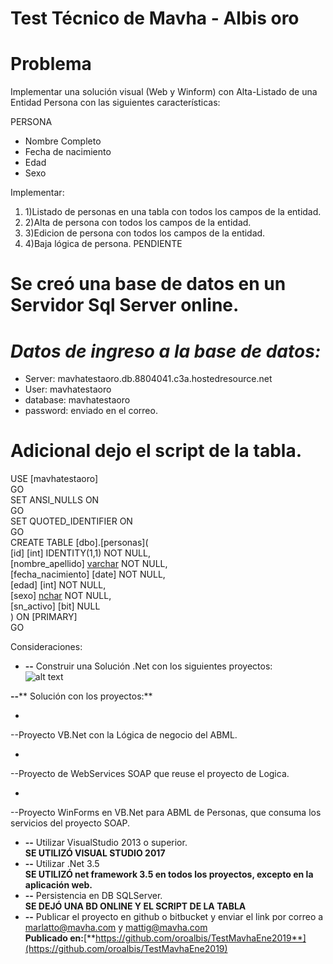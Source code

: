 # **Test Técnico de Mavha - Albis oro**

# **Problema**

Implementar una solución visual (Web y Winform) con Alta-Listado  de una Entidad Persona con las siguientes características:

PERSONA

- Nombre Completo
- Fecha de nacimiento
- Edad
- Sexo

Implementar:

1. 1)Listado de personas en una tabla con todos los campos de la entidad.
2. 2)Alta de persona con todos los campos de la entidad.
3. 3)Edicion de persona con todos los campos de la entidad.
4. 4)Baja lógica de persona. PENDIENTE

# Se creó una base de datos en un Servidor Sql Server online.

# _Datos de ingreso a la base de datos:_

- Server: mavhatestaoro.db.8804041.c3a.hostedresource.net 
- User: mavhatestaoro 
- database: mavhatestaoro 
- password: enviado en el correo.

# Adicional dejo el script de la tabla.

USE [mavhatestaoro]  
GO  
SET ANSI\_NULLS ON  
GO  
SET QUOTED\_IDENTIFIER ON  
GO  
CREATE TABLE [dbo].[personas](  
        [id] [int] IDENTITY(1,1) NOT NULL,  
        [nombre\_apellido] [varchar](50) NOT NULL,  
        [fecha\_nacimiento] [date] NOT NULL,  
        [edad] [int] NOT NULL,  
        [sexo] [nchar](1) NOT NULL,  
        [sn\_activo] [bit] NULL  
) ON [PRIMARY]  
GO  

Consideraciones:

- **--** Construir una Solución .Net con los siguientes proyectos:  
![alt text](https://github.com/oroalbis/TestMavhaEne2019/images/solucion.png)

**--**** Solución con los proyectos:**
 
  -
--Proyecto VB.Net con la Lógica de negocio del ABML.
 
  -
--Proyecto de WebServices SOAP que reuse el proyecto de Logica.
 
  -
--Proyecto WinForms en VB.Net para ABML de Personas, que consuma los servicios del proyecto SOAP.
 
- **--** Utilizar VisualStudio 2013 o superior.  
**SE UTILIZÓ VISUAL STUDIO 2017**
- **--** Utilizar .Net 3.5  
**SE UTILIZÓ net framework 3.5 en todos los proyectos, excepto en la aplicación web.**
- **--** Persistencia en DB SQLServer.  
**SE DEJÓ UNA BD ONLINE Y EL SCRIPT DE LA TABLA**
- **--** Publicar el proyecto en github o bitbucket y enviar el link por correo a [marlatto@mavha.com](mailto:martin.marlatto@mavha.com) y [mattig@mavha.com](mailto:maximiliano.mattig@mavha.com)  
**Publicado en:**[**https://github.com/oroalbis/TestMavhaEne2019**](https://github.com/oroalbis/TestMavhaEne2019)
